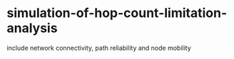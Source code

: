 # simulation-of-hop-count-limitation-analysis
include network connectivity, path reliability and node mobility

